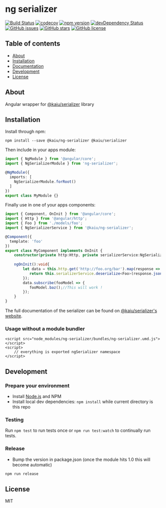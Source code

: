 # ng serializer
[![Build Status](https://travis-ci.org/kaiu-lab/ng-serializer.svg?branch=master)](https://travis-ci.org/kaiu-lab/ng-serializer)
[![codecov](https://codecov.io/gh/kaiu-lab/ng-serializer/branch/master/graph/badge.svg)](https://codecov.io/gh/kaiu-lab/ng-serializer)
[![npm version](https://badge.fury.io/js/%40kaiu%2Fng-serializer.svg)](https://www.npmjs.com/package/@kaiu/ng-serializer)
[![devDependency Status](https://david-dm.org/kaiu-lab/ng-serializer/dev-status.svg)](https://david-dm.org/kaiu-lab/ng-serializer?type=dev)
[![GitHub issues](https://img.shields.io/github/issues/kaiu-lab/ng-serializer.svg)](https://github.com/kaiu-lab/ng-serializer/issues)
[![GitHub stars](https://img.shields.io/github/stars/kaiu-lab/ng-serializer.svg)](https://github.com/kaiu-lab/ng-serializer/stargazers)
[![GitHub license](https://img.shields.io/badge/license-MIT-blue.svg)](https://raw.githubusercontent.com/kaiu-lab/ng-serializer/master/LICENSE)

## Table of contents

- [About](#about)
- [Installation](#installation)
- [Documentation](#documentation)
- [Development](#development)
- [License](#license)

## About

Angular wrapper for [@kaiu/serializer](https://www.npmjs.com/package/@kaiu/serializer) library

## Installation

Install through npm:
```
npm install --save @kaiu/ng-serializer @kaiu/serializer
```

Then include in your apps module:

```typescript
import { NgModule } from '@angular/core';
import { NgSerializerModule } from 'ng-serializer';

@NgModule({
  imports: [
    NgSerializerModule.forRoot()
  ]
})
export class MyModule {}
```

Finally use in one of your apps components:
```typescript
import { Component, OnInit } from '@angular/core';
import { Http } from '@angular/http';
import { Foo } from './models/foo';
import { NgSerializerService } from '@kaiu/ng-serializer';

@Component({
  template: 'foo'
})
export class MyComponent implements OnInit {
    constructor(private http:Http, private serializerService:NgSerializerService){}
    
    ngOnInit():void{
        let data = this.http.get('http://foo.org/bar').map(response => {
           return this.serializerService.deserialize<Foo>(response.json(), Foo);
        });
        data.subscribe(fooModel => {
           fooModel.baz();//This will work ! 
        });
    }    
}
```

The full documentation of the serializer can be found on [@kaiu/serializer's website](https://kaiu-lab.github.io/serializer/).

### Usage without a module bundler
```
<script src="node_modules/ng-serializer/bundles/ng-serializer.umd.js"></script>
<script>
    // everything is exported ngSerializer namespace
</script>
```

## Development

### Prepare your environment
* Install [Node.js](http://nodejs.org/) and NPM
* Install local dev dependencies: `npm install` while current directory is this repo

### Testing
Run `npm test` to run tests once or `npm run test:watch` to continually run tests.

### Release
* Bump the version in package.json (once the module hits 1.0 this will become automatic)
```bash
npm run release
```

## License

MIT

